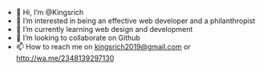 - 👋 Hi, I’m @Kingsrich
- 👀 I’m interested in being an effective web developer and a philanthropist
- 🌱 I’m currently learning web design and development
- 💞️ I’m looking to collaborate on Github
- 📫 How to reach me on kingsrich2019@gmail.com or http://wa.me/2348139297130

<!---
Kingsrich/Kingsrich is a ✨ special ✨ repository because its `README.md` (this file) appears on your GitHub profile.
You can click the Preview link to take a look at your changes.
--->
